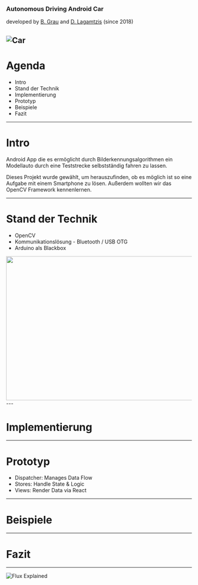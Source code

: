 ### Autonomous Driving Android Car 
developed by [B. Grau](https://github.com/SuperCrazyKing) and [D. Lagamtzis](https://github.com/umadbro96) (since 2018)

![Car](https://github.com/umadbro96/androidAICar/blob/master/assets/Cropped%20Car.png)
---
# Agenda

* Intro
* Stand der Technik
* Implementierung
* Prototyp
* Beispiele
* Fazit
---

# Intro 

Android App die es ermöglicht durch Bilderkennungsalgorithmen ein Modellauto durch eine Teststrecke selbstständig fahren zu lassen.

Dieses Projekt wurde gewählt, um herauszufinden, ob es möglich ist so eine Aufgabe mit einem Smartphone zu lösen. Außerdem wollten wir das OpenCV Framework kennenlernen. 

---

# Stand der Technik

* OpenCV 
* Kommunikationslösung - Bluetooth / USB OTG
* Arduino als Blackbox

<img src="https://github.com/umadbro96/androidAICar/blob/master/assets/architecture.png" width="700" height="390">
---

# Implementierung

---

# Prototyp

- Dispatcher: Manages Data Flow
- Stores: Handle State & Logic
- Views: Render Data via React
---

# Beispiele
---
# Fazit
---
![Flux Explained](https://facebook.github.io/flux/img/flux-simple-f8-diagram-explained-1300w.png)
